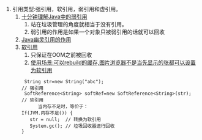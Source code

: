 1. 引用类型:强引用，软引用，弱引用和虚引用。   
    1. [十分钟理解Java中的弱引用](https://www.jianshu.com/p/a7aaaf1bd7be)
        1. 站在垃圾管理的角度就相当于没有引用。
        1. 弱引用的作用是如果一个对象只被弱引用的话就可以回收
    1. [Java幽灵引用的作用](https://blog.csdn.net/imzoer/article/details/8044900)     
    2. [软引用](https://www.baeldung.com/java-soft-references)
        1. 只保证在OOM之前被回收
        1. [使用场景:可以rebuild的缓存,图片浏览器不是当先显示的张都可以设置为软引用](https://stackoverflow.com/questions/2421556/what-is-a-use-case-for-a-soft-reference-in-java)
        ```
         String str=new String("abc");                                     // 强引用
         SoftReference<String> softRef=new SoftReference<String>(str);     // 软引用  
              当内存不足时，等价于：
        If(JVM.内存不足()) {
           str = null;  // 转换为软引用
           System.gc(); // 垃圾回收器进行回收
        }
        ```
        
